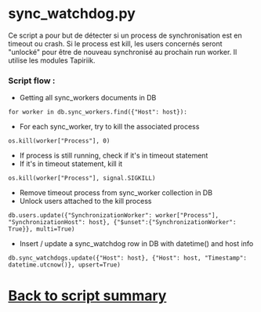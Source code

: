 # sync_watchdog.py

Ce script a pour but de détecter si un process de synchronisation est en timeout ou crash.
Si le process est kill, les users concernés seront "unlocké" pour être de nouveau synchronisé au prochain run worker.
Il utilise les modules Tapiriik.

### Script flow  :
- Getting all sync_workers documents in DB
```
for worker in db.sync_workers.find({"Host": host}):
```
- For each sync_worker, try to kill the associated process
```
os.kill(worker["Process"], 0)
```
- If process is still running, check if it's in timeout statement
- If it's in timeout statement, kill it
```
os.kill(worker["Process"], signal.SIGKILL)
```
- Remove timeout process from sync_worker collection in DB
- Unlock users attached to the kill process
```
db.users.update({"SynchronizationWorker": worker["Process"], "SynchronizationHost": host}, {"$unset":{"SynchronizationWorker": True}}, multi=True)
```
- Insert / update  a sync_watchdog row in DB with datetime() and host info
```
db.sync_watchdogs.update({"Host": host}, {"Host": host, "Timestamp": datetime.utcnow()}, upsert=True)
```

# [Back to script summary](000-script-summary.md)


